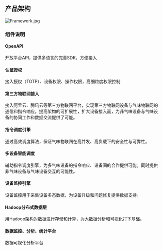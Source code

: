 
## 产品架构

![Framework.jpg](/resource/Framework.jpg)

### 组件说明

#### OpenAPI

开放平台API，提供多语言的完善SDK，方便接入

#### 认证授权

接入授权（TOTP）、设备权限、操作权限，高细粒度权限控制

#### 第三方物联网接入

接入阿里云、腾讯云等第三方物联网平台，实现第三方物联网设备与气味物联网的通信和指令响应，提高架构的可扩展性，扩大设备接入面，为非气味设备与气味设备的协同工作和数据交流提供了可能。

#### 指令调度引擎

通过高效调度算法，保证气味物联网在高并发、高负载下的安全性与可靠性。

#### 多设备智能调度

辅助指令调度引擎，为多气味设备的指令响应、设备间的合作提供可能。同时提供非气味设备与气味设备交互的可能性。

#### 设备监控引擎

设备监控用于采集设备多态数据，为设备升级和问题修复提供数据支持。

#### Hadoop分布式数据层

用Hadoop架构对数据进行存储和计算，为大数据分析和可视化打下基础。

#### 数据监控、分析、统计平台

数据可视化分析平台